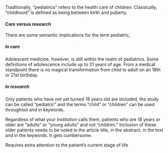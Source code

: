 Traditionally, “pediatrics” refers to the health care of children. Classically, “childhood” is defined as being between birth and puberty. 

#### Care versus research
There are some semantic implications for the term pediatric, 
##### In care
Adolescent medicine, however, is still within the realm of pediatrics. Some definitions of adolescence include up to 21 years of age. From a medical standpoint there is no magical transformation from child to adult on an 18th or 21st birthday.
##### In research
Only patients who have not yet turned 18 years old are included, the study can be called “pediatric” and the terms “child” or “children” can be used throughout and in keywords. 

Regardless of what your institution calls them, patients who are 18 years or older are “adults” or “young adults” and not “children.” Inclusion of these older patients needs to be noted in the article title, in the abstract, in the text and in the keywords. It gets cumbersome.

Requires extra attention to the patient’s current stage of life